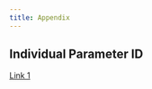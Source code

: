 ```yaml
---
title: Appendix
---
```


## Individual Parameter ID
[Link 1](https://nbviewer.org/github/schen304joseph/team3.github.io/blob/0cb2f4c2d1efb216e196320281af1efadfdbea87/Parameter_ID.ipynb)
